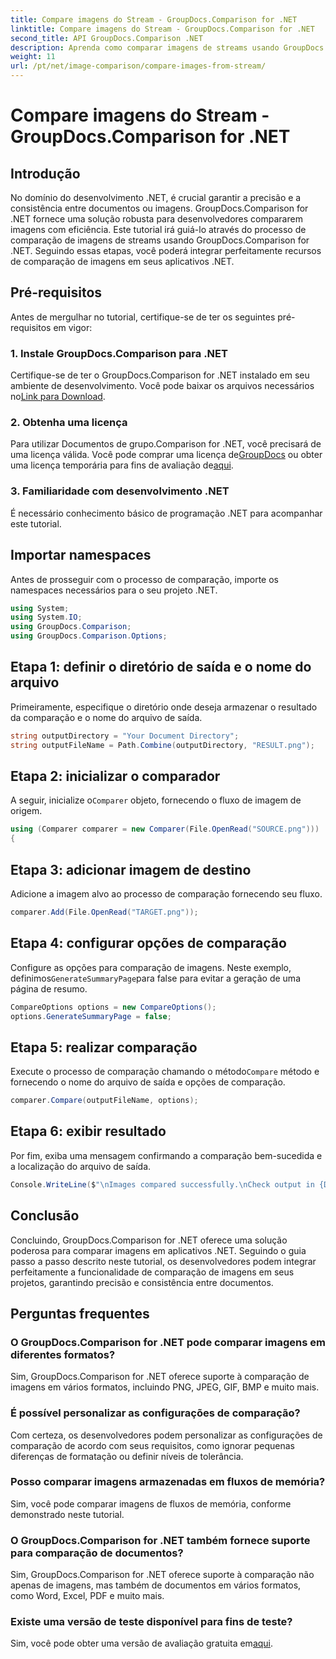 ```yaml
---
title: Compare imagens do Stream - GroupDocs.Comparison for .NET
linktitle: Compare imagens do Stream - GroupDocs.Comparison for .NET
second_title: API GroupDocs.Comparison .NET
description: Aprenda como comparar imagens de streams usando GroupDocs.Comparison for .NET. Guia passo a passo para integração perfeita em aplicativos .NET.
weight: 11
url: /pt/net/image-comparison/compare-images-from-stream/
---
```


# Compare imagens do Stream - GroupDocs.Comparison for .NET

## Introdução
No domínio do desenvolvimento .NET, é crucial garantir a precisão e a consistência entre documentos ou imagens. GroupDocs.Comparison for .NET fornece uma solução robusta para desenvolvedores compararem imagens com eficiência. Este tutorial irá guiá-lo através do processo de comparação de imagens de streams usando GroupDocs.Comparison for .NET. Seguindo essas etapas, você poderá integrar perfeitamente recursos de comparação de imagens em seus aplicativos .NET.
## Pré-requisitos
Antes de mergulhar no tutorial, certifique-se de ter os seguintes pré-requisitos em vigor:
### 1. Instale GroupDocs.Comparison para .NET
Certifique-se de ter o GroupDocs.Comparison for .NET instalado em seu ambiente de desenvolvimento. Você pode baixar os arquivos necessários no[Link para Download](https://releases.groupdocs.com/comparison/net/).
### 2. Obtenha uma licença
 Para utilizar Documentos de grupo.Comparison for .NET, você precisará de uma licença válida. Você pode comprar uma licença de[GroupDocs](https://purchase.groupdocs.com/buy) ou obter uma licença temporária para fins de avaliação de[aqui](https://purchase.groupdocs.com/temporary-license/).
### 3. Familiaridade com desenvolvimento .NET
É necessário conhecimento básico de programação .NET para acompanhar este tutorial.

## Importar namespaces
Antes de prosseguir com o processo de comparação, importe os namespaces necessários para o seu projeto .NET. 
```csharp
using System;
using System.IO;
using GroupDocs.Comparison;
using GroupDocs.Comparison.Options;
```
## Etapa 1: definir o diretório de saída e o nome do arquivo
Primeiramente, especifique o diretório onde deseja armazenar o resultado da comparação e o nome do arquivo de saída.
```csharp
string outputDirectory = "Your Document Directory";
string outputFileName = Path.Combine(outputDirectory, "RESULT.png");
```
## Etapa 2: inicializar o comparador
 A seguir, inicialize o`Comparer` objeto, fornecendo o fluxo de imagem de origem.
```csharp
using (Comparer comparer = new Comparer(File.OpenRead("SOURCE.png")))
{
```
## Etapa 3: adicionar imagem de destino
Adicione a imagem alvo ao processo de comparação fornecendo seu fluxo.
```csharp
comparer.Add(File.OpenRead("TARGET.png"));
```
## Etapa 4: configurar opções de comparação
 Configure as opções para comparação de imagens. Neste exemplo, definimos`GenerateSummaryPage`para false para evitar a geração de uma página de resumo.
```csharp
CompareOptions options = new CompareOptions();
options.GenerateSummaryPage = false;
```
## Etapa 5: realizar comparação
 Execute o processo de comparação chamando o método`Compare` método e fornecendo o nome do arquivo de saída e opções de comparação.
```csharp
comparer.Compare(outputFileName, options);
```
## Etapa 6: exibir resultado
Por fim, exiba uma mensagem confirmando a comparação bem-sucedida e a localização do arquivo de saída.
```csharp
Console.WriteLine($"\nImages compared successfully.\nCheck output in {Directory.GetCurrentDirectory()}.");
```

## Conclusão
Concluindo, GroupDocs.Comparison for .NET oferece uma solução poderosa para comparar imagens em aplicativos .NET. Seguindo o guia passo a passo descrito neste tutorial, os desenvolvedores podem integrar perfeitamente a funcionalidade de comparação de imagens em seus projetos, garantindo precisão e consistência entre documentos.
## Perguntas frequentes
### O GroupDocs.Comparison for .NET pode comparar imagens em diferentes formatos?
Sim, GroupDocs.Comparison for .NET oferece suporte à comparação de imagens em vários formatos, incluindo PNG, JPEG, GIF, BMP e muito mais.
### É possível personalizar as configurações de comparação?
Com certeza, os desenvolvedores podem personalizar as configurações de comparação de acordo com seus requisitos, como ignorar pequenas diferenças de formatação ou definir níveis de tolerância.
### Posso comparar imagens armazenadas em fluxos de memória?
Sim, você pode comparar imagens de fluxos de memória, conforme demonstrado neste tutorial.
### O GroupDocs.Comparison for .NET também fornece suporte para comparação de documentos?
Sim, GroupDocs.Comparison for .NET oferece suporte à comparação não apenas de imagens, mas também de documentos em vários formatos, como Word, Excel, PDF e muito mais.
### Existe uma versão de teste disponível para fins de teste?
 Sim, você pode obter uma versão de avaliação gratuita em[aqui](https://releases.groupdocs.com/).